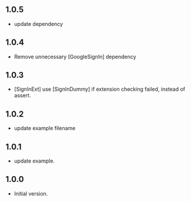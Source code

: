 ## 1.0.5
- update dependency
## 1.0.4
- Remove unnecessary [GoogleSignIn] dependency
## 1.0.3
- [SignInExt] use [SignInDummy] if extension checking failed, instead of assert.

## 1.0.2
- update example filename
## 1.0.1
- update example.
## 1.0.0
- Initial version.
